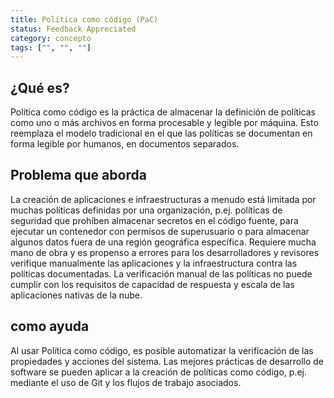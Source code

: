 ```yaml
---
title: Política como código (PaC)
status: Feedback Appreciated
category: concepto
tags: ["", "", ""]
---
```


## ¿Qué es?

Política como código es la práctica de almacenar la definición de políticas como uno o más archivos en forma procesable y legible por máquina.
Esto reemplaza el modelo tradicional en el que las políticas se documentan en forma legible por humanos, en documentos separados.

## Problema que aborda

La creación de aplicaciones e infraestructuras a menudo está limitada por muchas políticas definidas por una organización,
p.ej. políticas de seguridad que prohíben almacenar secretos en el código fuente,
para ejecutar un contenedor con permisos de superusuario o para almacenar algunos datos fuera de una región geográfica específica.
Requiere mucha mano de obra y es propenso a errores para los desarrolladores y revisores
verifique manualmente las aplicaciones y la infraestructura contra las políticas documentadas.
La verificación manual de las políticas no puede cumplir con los requisitos de capacidad de respuesta y escala de las aplicaciones nativas de la nube.

## como ayuda

Al usar Política como código, es posible automatizar la verificación de las propiedades y acciones del sistema.
Las mejores prácticas de desarrollo de software se pueden aplicar a la creación de políticas como código,
p.ej. mediante el uso de Git y los flujos de trabajo asociados.

